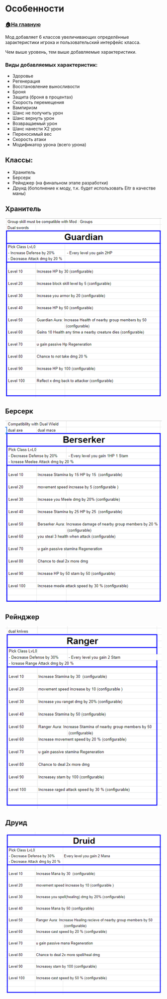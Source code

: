 # Особенности

###  [🏠На главную](https://github.com/FroggerHH/Frogger-Tribe-Classes-WIKI#readme)


Мод добавляет 6 классов увеличивающих определённые зарактеристики игрока и пользовательский интерфейс класса.

Чем выше уровень, тем выше добавляемые характеристики.

### Виды добавляемых характеристик:
* Здоровье
* Регенерация
* Восстановление выносливости
* Броня
* Защита (броня в процентах)
* Скорость перемещения
* Вампиризм
* Шанс не получить урон
* Шанс вернуть урон
* Возвращаемый урон
* Шанс нанести Х2 урон
* Переносимый вес
* Скорость атаки
* Модификатор урона (всего урона)

## Классы:
* Хранитель
* Берсерк
* Рейнджер (на финальном этапе разработки)
* Друид (бополнение к моду, т.к. будет использовать Eitr в качестве маны)


## Хранитель
![Хранитель](images/guardian.png)

## Берсерк
![Берсерк](images/berserker.png)

## Рейнджер
![Рейнджер](images/ranger.png)

## Друид
![Друид](images/druid.png)
